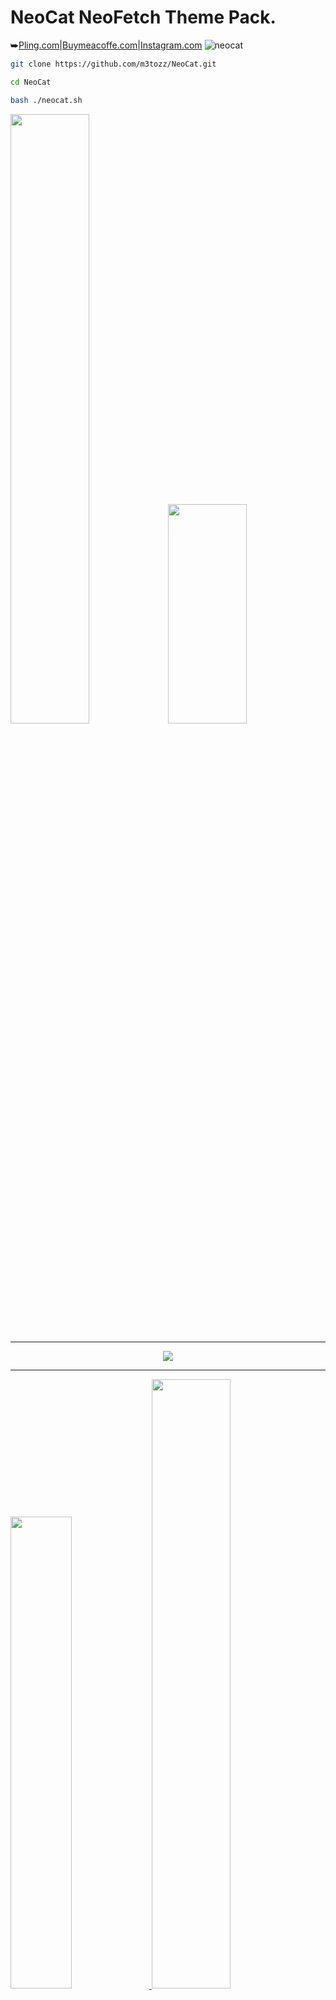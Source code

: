 # NeoCat NeoFetch Theme Pack.
⮩<a href="https://www.pling.com/p/2034925/">Pling.com</a>|<a href="https://www.buymeacoffee.com/m3tozz/">Buymeacoffe.com</a>|<a href="https://www.instagram.com/metinzuhree/">Instagram.com</a>
![neocat](https://github.com/m3tozz/NeoCat/assets/79897762/dd5c73f0-fd14-4699-a94f-638b091291d1)
```bash
git clone https://github.com/m3tozz/NeoCat.git 
```
```bash
cd NeoCat 
```
```bash
bash ./neocat.sh
```
<p align="left"><img src="https://github.com/m3tozz/NeoCat/assets/79897762/00619e65-fba6-402f-99bd-acc8538343c4" width="50%" height="50%"><align="right"><img src="https://github.com/m3tozz/NeoCat/assets/79897762/1b905e72-7926-401d-9364-eebe66163267" width="50%" height="30%">
  
--------------------------------------------------------------------------
  
<p align="center"><img src="https://github.com/m3tozz/NeoCat/assets/79897762/215cf539-f442-4b36-90da-a23fae2f114e"><a href="https://www.pling.com/p/2034925/" target="_blank"> 
  
--------------------------------------------------------------------------
  
<p align="left"><a href="https://www.pling.com/p/2034925/" target="_blank"><img src="https://store.kde.org/images/system/ocsstore-download-button.png" width="44%"> <align="right"><a href="https://www.buymeacoffee.com/m3tozz" target="_blank"><img src="https://media.tenor.com/Is0ELiJnoU0AAAAi/buymeacoffee-button.gif" width="50%"> 
 
--------------------------------------------------------------------------
⮩made by m3tozz
